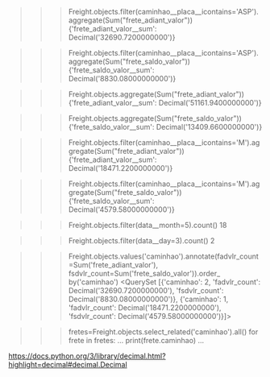 >>> Freight.objects.filter(caminhao__placa__icontains='ASP').aggregate(Sum("frete_adiant_valor"))
{'frete_adiant_valor__sum': Decimal('32690.7200000000')}

>>> Freight.objects.filter(caminhao__placa__icontains='ASP').aggregate(Sum("frete_saldo_valor"))
{'frete_saldo_valor__sum': Decimal('8830.08000000000')}

>>> Freight.objects.aggregate(Sum("frete_adiant_valor"))
{'frete_adiant_valor__sum': Decimal('51161.9400000000')}

>>> Freight.objects.aggregate(Sum("frete_saldo_valor"))
{'frete_saldo_valor__sum': Decimal('13409.6600000000')}

>>> Freight.objects.filter(caminhao__placa__icontains='M').aggregate(Sum("frete_adiant_valor"))
{'frete_adiant_valor__sum': Decimal('18471.2200000000')}

>>> Freight.objects.filter(caminhao__placa__icontains='M').aggregate(Sum("frete_saldo_valor"))
{'frete_saldo_valor__sum': Decimal('4579.58000000000')}

>>> Freight.objects.filter(data__month=5).count()
18

>>> Freight.objects.filter(data__day=3).count()
2

>>> Freight.objects.values('caminhao').annotate(fadvlr_count=Sum('frete_adiant_valor'), fsdvlr_count=Sum('frete_saldo_valor')).order_
by('caminhao')
<QuerySet [{'caminhao': 2, 'fadvlr_count': Decimal('32690.7200000000'), 'fsdvlr_count': Decimal('8830.08000000000')}, {'caminhao': 1, 'fadvlr_count': Decimal('18471.2200000000'), 'fsdvlr_count': Decimal('4579.58000000000')}]>


>>> fretes=Freight.objects.select_related('caminhao').all()
>>> for frete in fretes:
...     print(frete.caminhao)
... 

https://docs.python.org/3/library/decimal.html?highlight=decimal#decimal.Decimal